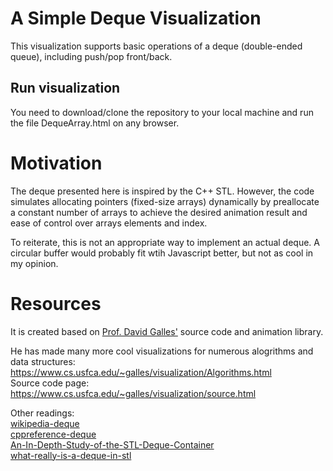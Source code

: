 # A Simple Deque Visualization
This visualization supports basic operations of a deque (double-ended queue), including push/pop front/back. 
## Run visualization
You need to download/clone the repository to your local machine and run the file DequeArray.html on any browser.
# Motivation
The deque presented here is inspired by the C++ STL. However, the code simulates allocating pointers (fixed-size arrays) 
dynamically by preallocate a constant number of arrays to achieve the desired animation result and ease of control over 
arrays elements and index.

To reiterate, this is not an appropriate way to implement an actual deque. A circular buffer 
would probably fit wtih Javascript better, but not as cool in my opinion.

# Resources
It is created based on [Prof. David Galles'](https://www.cs.usfca.edu/~galles/) source code and animation library. 

He has made many more cool visualizations for numerous alogrithms and data structures:\
https://www.cs.usfca.edu/~galles/visualization/Algorithms.html \
Source code page:\
https://www.cs.usfca.edu/~galles/visualization/source.html

Other readings:\
[wikipedia-deque](https://en.wikipedia.org/wiki/Double-ended_queue)\
[cppreference-deque](https://en.cppreference.com/w/cpp/container/deque)\
[An-In-Depth-Study-of-the-STL-Deque-Container](https://www.codeproject.com/Articles/5425/An-In-Depth-Study-of-the-STL-Deque-Container)\
[what-really-is-a-deque-in-stl](https://stackoverflow.com/questions/6292332/what-really-is-a-deque-in-stl)
